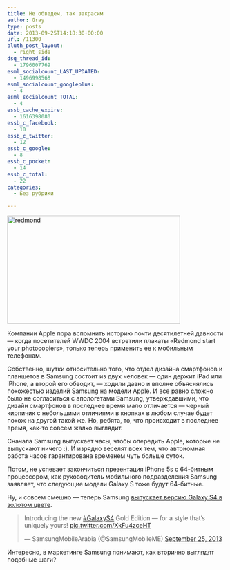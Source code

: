 ```yaml
---
title: Не обведем, так закрасим
author: Gray
type: posts
date: 2013-09-25T14:18:30+00:00
url: /11300
bluth_post_layout:
  - right_side
dsq_thread_id:
  - 1796007769
esml_socialcount_LAST_UPDATED:
  - 1496998568
esml_socialcount_googleplus:
  - 4
esml_socialcount_TOTAL:
  - 4
essb_cache_expire:
  - 1616398080
essb_c_facebook:
  - 10
essb_c_twitter:
  - 12
essb_c_google:
  - 8
essb_c_pocket:
  - 14
essb_c_total:
  - 22
categories:
  - Без рубрики

---
```








<img data-attachment-id="11301" data-permalink="https://blognot.co/11300/redmond" data-orig-file="https://i2.wp.com/blognot.co/wp-content/uploads/2020/04/redmond_o1ispz.jpg?fit=400%2C250&ssl=1" data-orig-size="400,250" data-comments-opened="0" data-image-meta="{&quot;aperture&quot;:&quot;0&quot;,&quot;credit&quot;:&quot;&quot;,&quot;camera&quot;:&quot;&quot;,&quot;caption&quot;:&quot;&quot;,&quot;created_timestamp&quot;:&quot;0&quot;,&quot;copyright&quot;:&quot;&quot;,&quot;focal_length&quot;:&quot;0&quot;,&quot;iso&quot;:&quot;0&quot;,&quot;shutter_speed&quot;:&quot;0&quot;,&quot;title&quot;:&quot;&quot;,&quot;orientation&quot;:&quot;0&quot;}" data-image-title="redmond" data-image-description="" data-medium-file="https://i2.wp.com/blognot.co/wp-content/uploads/2020/04/redmond_o1ispz.jpg?fit=300%2C188&ssl=1" data-large-file="https://i2.wp.com/blognot.co/wp-content/uploads/2020/04/redmond_o1ispz.jpg?fit=400%2C250&ssl=1" class="alignleft size-full wp-image-11301" style="margin-right: 5px;" alt="redmond" src="https://i2.wp.com/res.cloudinary.com/blognot/image/upload/v1387618782/redmond_o1ispz.jpg?resize=400%2C250&#038;ssl=1" width="400" height="250" data-recalc-dims="1" /> 

Компании Apple пора вспомнить историю почти десятилетней давности — когда посетителей WWDC 2004 встретили плакаты &#171;Redmond start your photocopiers&#187;, только теперь применить ее к мобильным телефонам.

Собственно, шутки относительно того, что отдел дизайна смартфонов и планшетов в Samsung состоит из двух человек — один держит iPad или iPhone, а второй его обводит, — ходили давно и вполне объяснялись похожестью изделий Samsung на модели Apple. И все равно сложно было не согласиться с апологетами Samsung, утверждавшими, что дизайн смартфонов в последнее время мало отличается — черный кирпичик с небольшими отличиями в кнопках в любом случае будет похож на другой такой же. Но, ребята, то, что происходит в последнее время, как-то совсем жалко выглядит.

Сначала Samsung выпускает часы, чтобы опередить Apple, которые не выпускают ничего :). И изрядно веселят всех тем, что автономная работа часов гарантирована временем чуть больше суток.

Потом, не успевает закончиться презентация iPhone 5s с 64-битным процессором, как руководитель мобильного подразделения Samsung заявляет, что следующие модели Galaxy S тоже будут 64-битные.

Ну, и совсем смешно — теперь Samsung <a href="https://twitter.com/SamsungMobileME/status/382809937597837312" target="_blank">выпускает версию Galaxy S4 в золотом цвете</a>.

<blockquote class="twitter-tweet">
  <p>
    Introducing the new <a href="https://twitter.com/search?q=%23GalaxyS4&src=hash">#GalaxyS4</a> Gold Edition &#8212; for a style that&#8217;s uniquely yours! <a href="http://t.co/XkFu4zceHT">pic.twitter.com/XkFu4zceHT</a>
  </p>
  
  <p>
    — SamsungMobileArabia (@SamsungMobileME) <a href="https://twitter.com/SamsungMobileME/statuses/382809937597837312">September 25, 2013</a>
  </p>
</blockquote>

Интересно, в маркетинге Samsung понимают, как вторично выглядят подобные шаги?